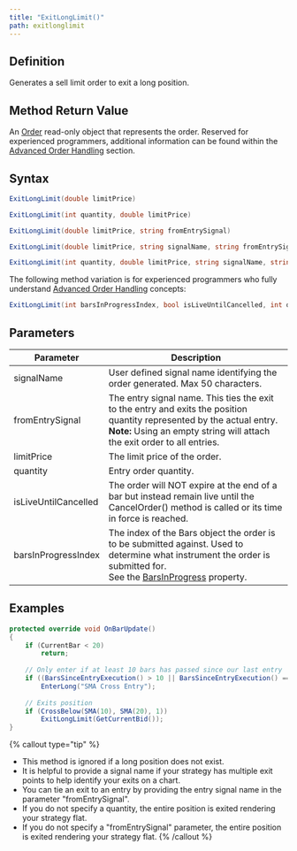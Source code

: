 ```yaml
---
title: "ExitLongLimit()"
path: exitlonglimit
---
```


## Definition

Generates a sell limit order to exit a long position.

## Method Return Value

An [Order](order) read-only object that represents the order. Reserved for experienced programmers, additional information can be found within the [Advanced Order Handling](advanced_order_handling) section.

## Syntax

```csharp
ExitLongLimit(double limitPrice)
```

```csharp
ExitLongLimit(int quantity, double limitPrice)
```

```csharp
ExitLongLimit(double limitPrice, string fromEntrySignal)
```

```csharp
ExitLongLimit(double limitPrice, string signalName, string fromEntrySignal)
```

```csharp
ExitLongLimit(int quantity, double limitPrice, string signalName, string fromEntrySignal)
```

The following method variation is for experienced programmers who fully understand [Advanced Order Handling](advanced_order_handling) concepts:

```csharp
ExitLongLimit(int barsInProgressIndex, bool isLiveUntilCancelled, int quantity, double limitPrice, string signalName, string fromEntrySignal)
```

## Parameters

| Parameter                | Description                                                                                                                                                                                    |
|--------------------------|-----------------------------------------------------------------------------------------------------------------------------------------------------------------------------------------------|
| signalName               | User defined signal name identifying the order generated. Max 50 characters.                                                                                                               |
| fromEntrySignal          | The entry signal name. This ties the exit to the entry and exits the position quantity represented by the actual entry. <br> **Note:** Using an empty string will attach the exit order to all entries. |
| limitPrice               | The limit price of the order.                                                                                                                                                               |
| quantity                 | Entry order quantity.                                                                                                                                                                         |
| isLiveUntilCancelled     | The order will NOT expire at the end of a bar but instead remain live until the CancelOrder() method is called or its time in force is reached.                                             |
| barsInProgressIndex      | The index of the Bars object the order is to be submitted against. Used to determine what instrument the order is submitted for. <br> See the [BarsInProgress](barsinprogress) property.     |

## Examples

```csharp
protected override void OnBarUpdate()
{
    if (CurrentBar < 20)
        return;
    
    // Only enter if at least 10 bars has passed since our last entry
    if ((BarsSinceEntryExecution() > 10 || BarsSinceEntryExecution() == -1) && CrossAbove(SMA(10), SMA(20), 1))
        EnterLong("SMA Cross Entry");
    
    // Exits position
    if (CrossBelow(SMA(10), SMA(20), 1))
        ExitLongLimit(GetCurrentBid());
}
```

{% callout type="tip" %}

- This method is ignored if a long position does not exist.
- It is helpful to provide a signal name if your strategy has multiple exit points to help identify your exits on a chart.
- You can tie an exit to an entry by providing the entry signal name in the parameter "fromEntrySignal".
- If you do not specify a quantity, the entire position is exited rendering your strategy flat.
- If you do not specify a "fromEntrySignal" parameter, the entire position is exited rendering your strategy flat.
{% /callout %}
